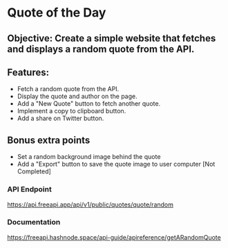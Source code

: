 # Quote of the Day

## Objective: Create a simple website that fetches and displays a random quote from the API.

## Features:

- Fetch a random quote from the API.
- Display the quote and author on the page.
- Add a "New Quote" button to fetch another quote.
- Implement a copy to clipboard button.
- Add a share on Twitter button.

## Bonus extra points

- Set a random background image behind the quote
- Add a "Export" button to save the quote image to user computer [Not Completed]

### API Endpoint

https://api.freeapi.app/api/v1/public/quotes/quote/random

### Documentation

https://freeapi.hashnode.space/api-guide/apireference/getARandomQuote
